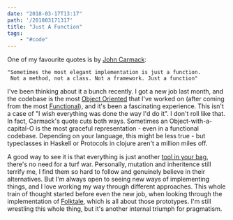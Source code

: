 ```yaml
---
date: "2018-03-17T13:17"
path: '/201803171317'
title: "Just A Function"
tags: 
    - "#code"
---
```


One of my favourite quotes is by [John Carmack](https://en.wikipedia.org/wiki/John_Carmack):

    "Sometimes the most elegant implementation is just a function.
     Not a method, not a class. Not a framework. Just a function"

I've been thinking about it a bunch recently. I got a new job last month, and the codebase is the most [Object Oriented](https://en.wikipedia.org/wiki/Object-oriented_programming) that I've worked on (after coming from the most [Functional](https://en.wikipedia.org/wiki/Functional_programming)), and it's been a fascinating experience. This isn't a case of "I wish everything was done the way I'd do it". I don't roll like that. In fact, Carmack's quote cuts both ways. Sometimes an Object-with-a-capital-O is the most graceful representation - even in a functional codebase. Depending on your language, this might be less true - but typeclasses in Haskell or Protocols in clojure aren't a million miles off.

A good way to see it is that everything is just another [tool in your bag](/201805281342), there's no need for a turf war. Personally, mutation and inheritence still terrify me, I find them so hard to follow and genuinely believe in their alternatives. But I'm always open to seeing new ways of implementing things, and I love working my way through different approaches. This whole train of thought started before even the new job, when looking through the implementation of [Folktale](http://folktale.origamitower.com/), which is all about those prototypes. I'm still wrestling this whole thing, but it's another internal triumph for pragmatism.

